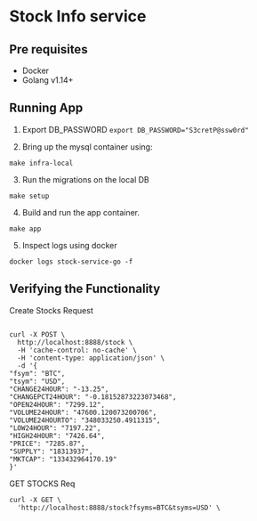 # Stock Info service


## Pre requisites

- Docker
- Golang v1.14+
 
 
## Running App 

1. Export DB_PASSWORD
`export DB_PASSWORD="S3cretP@ssw0rd"` 

2. Bring up the mysql container using:

`make infra-local`

3. Run the migrations on the local DB 
 
`make setup`

4. Build and run the app container.

`make app`

5. Inspect logs using docker 

`docker logs stock-service-go -f`

## Verifying the Functionality

Create Stocks Request
```shell script

curl -X POST \
  http://localhost:8888/stock \
  -H 'cache-control: no-cache' \
  -H 'content-type: application/json' \
  -d '{
"fsym": "BTC",
"tsym": "USD",
"CHANGE24HOUR": "-13.25",
"CHANGEPCT24HOUR": "-0.18152873223073468",
"OPEN24HOUR": "7299.12",
"VOLUME24HOUR": "47600.120073200706",
"VOLUME24HOURTO": "348033250.4911315",
"LOW24HOUR": "7197.22",
"HIGH24HOUR": "7426.64",
"PRICE": "7285.87",
"SUPPLY": "18313937",
"MKTCAP": "133432964170.19"
}'
```

GET STOCKS Req
```shell script
curl -X GET \
  'http://localhost:8888/stock?fsyms=BTC&tsyms=USD' \
```


